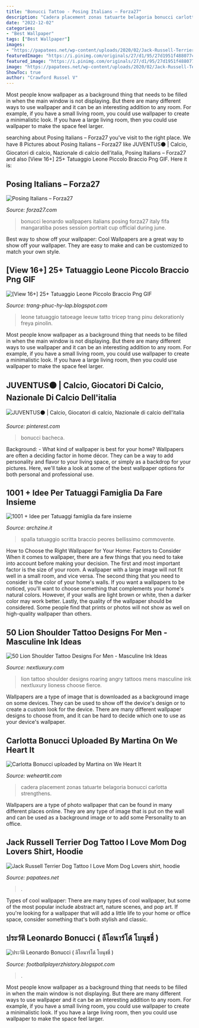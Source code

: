 ```yaml
---
title: "Bonucci Tattoo - Posing Italians – Forza27"
description: "Cadera placement zonas tatuarte belagoria bonucci carlotta strengthens"
date: "2022-12-02"
categories:
- "Best Wallpaper"
tags: ["Best Wallpaper"]
images:
- "https://papatees.net/wp-content/uploads/2020/02/Jack-Russell-Terrier-Dog-Tattoo-I-Love-Mom-Dog-Lovers-shirt-4-600x600.jpg"
featuredImage: "https://i.pinimg.com/originals/27/d1/95/27d1951f488077c0931d226ed0568b31.jpg"
featured_image: "https://i.pinimg.com/originals/27/d1/95/27d1951f488077c0931d226ed0568b31.jpg"
image: "https://papatees.net/wp-content/uploads/2020/02/Jack-Russell-Terrier-Dog-Tattoo-I-Love-Mom-Dog-Lovers-shirt-4-600x600.jpg"
ShowToc: true
author: "Crawford Russel V"
---
```



Most people know wallpaper as a background thing that needs to be filled in when the main window is not displaying. But there are many different ways to use wallpaper and it can be an interesting addition to any room. For example, if you have a small living room, you could use wallpaper to create a minimalistic look. If you have a large living room, then you could use wallpaper to make the space feel larger.

	

		
searching about Posing Italians – Forza27 you've visit to the right place. We have 8 Pictures about Posing Italians – Forza27 like JUVENTUS⚫ | Calcio, Giocatori di calcio, Nazionale di calcio dell&#039;italia, Posing Italians – Forza27 and also [View 16+] 25+ Tatuaggio Leone Piccolo Braccio Png GIF. Here it is:
		
    
## Posing Italians – Forza27

<img loading=lazy src="http://www.forza27.com/wp-content/uploads/2014/06/N1z4AP6w.jpg" onerror="this.onerror=null;this.src='https://tse1.mm.bing.net/th?id=OIP.DE1HkRP-6VPPCuYAL5F5kwHaKv&amp;pid=15.1';" alt="Posing Italians – Forza27">

_Source: forza27.com_

>bonucci leonardo wallpapers italians posing forza27 italy fifa mangaratiba poses session portrait cup official during june. 

	

Best way to show off your wallpaper:
Cool Wallpapers are a great way to show off your wallpaper. They are easy to make and can be customized to match your own style.

    
## [View 16+] 25+ Tatuaggio Leone Piccolo Braccio Png GIF

<img loading=lazy src="https://i.pinimg.com/originals/27/d1/95/27d1951f488077c0931d226ed0568b31.jpg" onerror="this.onerror=null;this.src='https://tse2.mm.bing.net/th?id=OIP.cT2N4dXMeDiJW6aR1JGh2QHaHa&amp;pid=15.1';" alt="[View 16+] 25+ Tatuaggio Leone Piccolo Braccio Png GIF">

_Source: trang-phuc-hy-lap.blogspot.com_

>leone tatuaggio tatoeage leeuw tatto tricep trang pinu dekorationly freya pinolin. 

	

Most people know wallpaper as a background thing that needs to be filled in when the main window is not displaying. But there are many different ways to use wallpaper and it can be an interesting addition to any room. For example, if you have a small living room, you could use wallpaper to create a minimalistic look. If you have a large living room, then you could use wallpaper to make the space feel larger.

    
## JUVENTUS⚫ | Calcio, Giocatori Di Calcio, Nazionale Di Calcio Dell&#039;italia

<img loading=lazy src="https://i.pinimg.com/originals/3b/fe/59/3bfe598a532f31dacccc8a73819f3079.jpg" onerror="this.onerror=null;this.src='https://tse2.mm.bing.net/th?id=OIP.1ZJ2t_lk2HqjStXcMuMhCwHaLE&amp;pid=15.1';" alt="JUVENTUS⚫ | Calcio, Giocatori di calcio, Nazionale di calcio dell&#039;italia">

_Source: pinterest.com_

>bonucci bacheca. 

	

Background: - What kind of wallpaper is best for your home?
Wallpapers are often a deciding factor in home décor. They can be a way to add personality and flavor to your living space, or simply as a backdrop for your pictures. Here, we'll take a look at some of the best wallpaper options for both personal and professional use.

    
## 1001 + Idee Per Tatuaggi Famiglia Da Fare Insieme

<img loading=lazy src="https://archzine.it/wp-content/uploads/2019/07/Melanie-Griffith-tattoo-nome-marito-antonio-banderas-cuore-tatuaggi-significati-profondi-braccio.jpg" onerror="this.onerror=null;this.src='https://tse4.mm.bing.net/th?id=OIP.FVffh5dPrqceyyGUMkDdkgHaLH&amp;pid=15.1';" alt="1001 + Idee per Tatuaggi famiglia da fare insieme">

_Source: archzine.it_

>spalla tatuaggio scritta braccio peores bellissimo commovente. 

	

How to Choose the Right Wallpaper for Your Home: Factors to Consider
When it comes to wallpaper, there are a few things that you need to take into account before making your decision. The first and most important factor is the size of your room. A wallpaper with a large image will not fit well in a small room, and vice versa. 
The second thing that you need to consider is the color of your home's walls. If you want a wallpapers to be noticed, you'll want to choose something that complements your home's natural colors. However, if your walls are light brown or white, then a darker color may work better. 
Lastly, the quality of the wallpaper should be considered. Some people find that prints or photos will not show as well on high-quality wallpaper than others.

    
## 50 Lion Shoulder Tattoo Designs For Men - Masculine Ink Ideas

<img loading=lazy src="http://nextluxury.com/wp-content/uploads/angry-lion-roaring-shoulder-tattoos-for-males.jpg" onerror="this.onerror=null;this.src='https://tse2.mm.bing.net/th?id=OIP.ssl-io1KzoS4cd2mdIP3mQHaHa&amp;pid=15.1';" alt="50 Lion Shoulder Tattoo Designs For Men - Masculine Ink Ideas">

_Source: nextluxury.com_

>lion tattoo shoulder designs roaring angry tattoos mens masculine ink nextluxury lioness choose fierce. 

	

Wallpapers are a type of image that is downloaded as a background image on some devices. They can be used to show off the device's design or to create a custom look for the device. There are many different wallpaper designs to choose from, and it can be hard to decide which one to use as your device's wallpaper.

    
## Carlotta Bonucci Uploaded By Martina On We Heart It

<img loading=lazy src="https://data.whicdn.com/images/21177989/original.jpg" onerror="this.onerror=null;this.src='https://tse1.mm.bing.net/th?id=OIP.TMdPmodBgDZ4z38wpmrP9wHaJ4&amp;pid=15.1';" alt="Carlotta Bonucci uploaded by Martina on We Heart It">

_Source: weheartit.com_

>cadera placement zonas tatuarte belagoria bonucci carlotta strengthens. 

	



Wallpapers are a type of photo wallpaper that can be found in many different places online. They are any type of image that is put on the wall and can be used as a background image or to add some Personality to an office.

    
## Jack Russell Terrier Dog Tattoo I Love Mom Dog Lovers Shirt, Hoodie

<img loading=lazy src="https://papatees.net/wp-content/uploads/2020/02/Jack-Russell-Terrier-Dog-Tattoo-I-Love-Mom-Dog-Lovers-shirt-4-600x600.jpg" onerror="this.onerror=null;this.src='https://tse3.mm.bing.net/th?id=OIP.ZxzfcpD16mk9ECJwMCyKOgHaHa&amp;pid=15.1';" alt="Jack Russell Terrier Dog Tattoo I Love Mom Dog Lovers shirt, hoodie">

_Source: papatees.net_

>. 

	

Types of cool wallpaper:
There are many types of cool wallpaper, but some of the most popular include abstract art, nature scenes, and pop art. If you're looking for a wallpaper that will add a little life to your home or office space, consider something that's both stylish and classic.

    
## ประวัติ Leonardo Bonucci ( ลีโอนาร์โด้ โบนุชชี่ )

<img loading=lazy src="https://1.bp.blogspot.com/-21GghgriN50/W2cxfe5r2_I/AAAAAAAAPGc/Xo9JxWAbUO8Sjuupv9Xroaq4NdOhhQZjACLcBGAs/s1600/bonucci-1.jpg" onerror="this.onerror=null;this.src='https://tse3.mm.bing.net/th?id=OIP.yBBycROP2pal4XRAc0bl6QHaFI&amp;pid=15.1';" alt="ประวัติ Leonardo Bonucci ( ลีโอนาร์โด้ โบนุชชี่ )">

_Source: footballplayerzhistory.blogspot.com_

>. 

	

Most people know wallpaper as a background thing that needs to be filled in when the main window is not displaying. But there are many different ways to use wallpaper and it can be an interesting addition to any room. For example, if you have a small living room, you could use wallpaper to create a minimalistic look. If you have a large living room, then you could use wallpaper to make the space feel larger.

